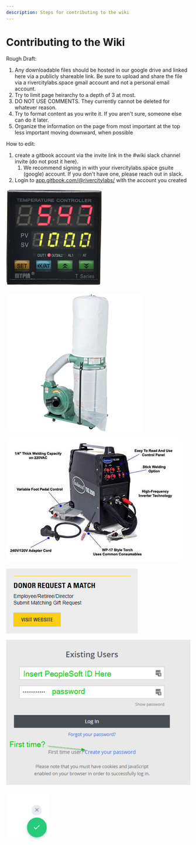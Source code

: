 ```yaml
---
description: Steps for contributing to the wiki
---
```


# Contributing to the Wiki

Rough Draft:

1. Any downloadable files should be hosted in our google drive and linked here via a publicly shareable link. Be sure to upload and share the file via a rivercitylabs.space gmail account and not a personal email account.
2. Try to limit page heirarchy to a depth of 3 at most. 
3. DO NOT USE COMMENTS. They currently cannot be deleted for whatever reason.
4. Try to format content as you write it. If you aren't sure, someone else can do it later.
5. Organize the information on the page from most important at the top less important moving downward, when possible



How to edit:

1. create a gitbook account via the invite link in the \#wiki slack channel invite \(do not post it here\).
   1. We recommend signing in with your rivercitylabs.space gsuite \(google\) account. If you don't have one, please reach out in slack.
2. Login to [app.gitbook.com/@rivercitylabs/](https://app.gitbook.com/@rivercitylabs/) with the account you created

![Select the Wiki Space](../.gitbook/assets/image%20%2840%29.png)



![either click new page to create a new page,](../.gitbook/assets/image%20%2817%29.png)

![or click the page you want to edit](../.gitbook/assets/image%20%2836%29.png)



![Click the edit button](../.gitbook/assets/image%20%2848%29.png)

![Click the checkmark to save your changes and add them to the commit. X will cancel your changes.](../.gitbook/assets/image%20%2814%29.png)

![Click the &apos;A&apos; content button then the &quot;Merge&quot; button to finalize your changes. You can save multiple changes before clicking the Merge button to batch them together.](../.gitbook/assets/image%20%2847%29.png)

